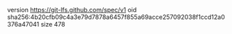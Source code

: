 version https://git-lfs.github.com/spec/v1
oid sha256:4b20cfb09c4a3e79d7878a6457f855a69acce257092038f1ccd12a0376a47041
size 478
